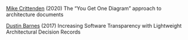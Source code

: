 
[Mike Crittenden](https://critter.blog/2020/12/03/the-you-get-one-diagram-approach-to-architecture-documents/)
(2020) The “You Get One Diagram” approach to architecture documents

[Dustin Barnes](https://dev9.com/blog-posts/2017/5/increasing-software-transparency-with-lightweight-architectural-decision-records)
(2017) Increasing Software Transparency with Lightweight Architectural Decision Records
